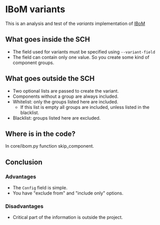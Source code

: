 # IBoM variants

This is an analysis and test of the *variants* implementation of [IBoM](https://github.com/openscopeproject/InteractiveHtmlBom)

## What goes inside the SCH

- The field used for variants must be specified using `--variant-field`
- The field can contain only one value. So you create some kind of component groups.

## What goes outside the SCH

- Two optional lists are passed to create the variant.
- Components without a group are always included.
- Whitelist: only the groups listed here are included.
  - If this list is empty all groups are included, unless listed in the blacklist.
- Blacklist: groups listed here are excluded.

## Where is in the code?

In core/ibom.py function skip_component.

## Conclusion

### Advantages

- The `Config` field is simple.
- You have "exclude from" and "include only" options.

### Disadvantages

- Critical part of the information is outside the project.




